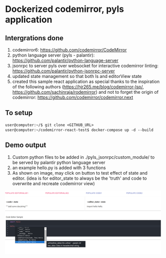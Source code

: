 # Dockerized codemirror, pyls application

## Intergrations done
1. codemirror6: https://github.com/codemirror/CodeMirror
2. python language server (pyls - palantir): https://github.com/palantir/python-language-server
3. jsonrpc to server pyls over websocket for interactive codemirror linting: https://github.com/palantir/python-jsonrpc-server
4. updated state management so that both ls and editorView state
5. created this sample react application as special thanks to the inspiration of the following authors (https://hjr265.me/blog/codemirror-lsp/, https://github.com/sachinraja/rodemirror) and not to forget the origin of codemirror: https://github.com/codemirror/codemirror.next


## To setup
```
user@computer:~/$ git clone <GITHUB_URL>  
user@computer:~/codemirror-react-test$ docker-compose up -d --build
```


## Demo output
1. Custom python files to be added in ./pyls_jsonrpc/custom_module/ to be served by palantir python language server
2. an example hello.py is added with 3 functions 
3. As shown on image, may click on button to test effect of state and editor. (idea is for editor_state to always be the 'truth' and code to overwrite and recreate codemirror view)

![alt text](https://github.com/guanyou-git/codemirror-react-test/blob/master/readme_image/intellisense.png)